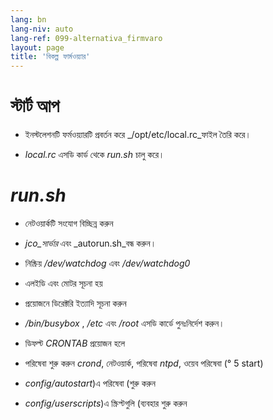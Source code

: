 ```yaml
---
lang: bn
lang-niv: auto
lang-ref: 099-alternativa_firmvaro
layout: page
title: 'বিকল্প ফার্মওয়্যার'
---
```


# স্টার্ট আপ

* ইনস্টলেশনটি ফর্মওয়্যারটি প্রবর্তন করে _/opt/etc/local.rc_ফাইল তৈরি করে।


* _local.rc_ এসডি কার্ড থেকে _run.sh_ চালু করে।



# _run.sh_

  * নেটওয়ার্কটি সংযোগ বিচ্ছিন্ন করুন


  *  _jco_সার্ভার_ এবং _autorun.sh_বন্ধ করুন।


  * নিষ্ক্রিয় _/dev/watchdog_ এবং _/dev/watchdog0_


  * এলইডি এবং মোটর সূচনা হয়


  * প্রয়োজনে ডিরেক্টরি ইত্যাদি সূচনা করুন


  *  _/bin/busybox_ , _/etc_ এবং _/root_ এসডি কার্ডে পুনঃনির্দেশ করুন।


  * ডিফল্ট _CRONTAB_ প্রয়োজন হলে


  * পরিষেবা শুরু করুন _crond_, নেটওয়ার্ক, পরিষেবা _ntpd_, ওয়েব পরিষেবা (° 5 start)


  *  _config/autostart_)এ পরিষেবা (শুরু করুন


  *  _config/userscripts_)এ স্ক্রিপ্টগুলি (ব্যবহার শুরু করুন



